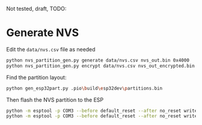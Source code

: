 Not tested, draft, TODO:
# Generate NVS

Edit the `data/nvs.csv` file as needed

```bash
python nvs_partition_gen.py generate data/nvs.csv nvs_out.bin 0x4000
python nvs_partition_gen.py encrypt data/nvs.csv nvs_out_encrypted.bin 0x4000 --keygen --keyfile nvs_keys.bin
```

Find the partition layout:
```bash
python gen_esp32part.py .pio\build\esp32dev\partitions.bin 
```

Then flash the NVS partition to the ESP

```bash
python -m esptool -p COM3 --before default_reset --after no_reset write_flash 0xa000 nvs_out.bin
python -m esptool -p COM3 --before default_reset --after no_reset write_flash 0x320000 nvs_keys.bin
```